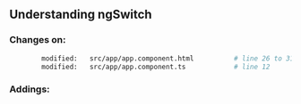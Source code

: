 ## Understanding ngSwitch ##


### Changes on: ###
```sh
        modified:   src/app/app.component.html          # line 26 to 31
        modified:   src/app/app.component.ts            # line 12
```



### Addings: ###

```sh

```
